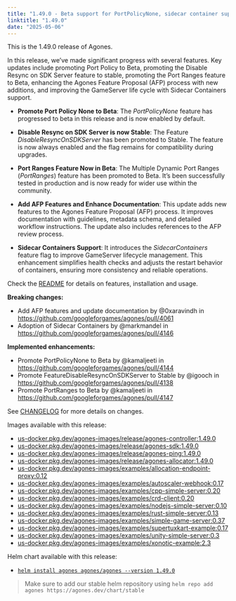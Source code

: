 ```yaml
---
title: "1.49.0 - Beta support for PortPolicyNone, sidecar container support, AFP process update and more!"
linktitle: "1.49.0"
date: "2025-05-06"
---  
```


This is the 1.49.0 release of Agones.

In this release, we’ve made significant progress with several features. Key updates include promoting Port Policy to Beta, promoting the Disable Resync on SDK Server feature to stable, promoting the Port Ranges feature to Beta, enhancing the Agones Feature Proposal (AFP) process with new additions, and improving the GameServer life cycle with Sidecar Containers support.

- **Promote Port Policy None to Beta**: The _PortPolicyNone_ feature has progressed to beta in this release and is now enabled by default.

- **Disable Resync on SDK Server is now Stable**:  The Feature _DisableResyncOnSDKServer_ has been promoted to Stable. The feature is now always enabled and the flag remains for compatibility during upgrades.

- **Port Ranges Feature Now in Beta**: The Multiple Dynamic Port Ranges (_PortRanges_) feature has been promoted to Beta. It’s been successfully tested in production and is now ready for wider use within the community.

- **Add AFP Features and Enhance Documentation**: This update adds new features to the Agones Feature Proposal (AFP) process. It improves documentation with guidelines, metadata schema, and detailed workflow instructions. The update also includes references to the AFP review process.

- **Sidecar Containers Support**: It introduces the _SidecarContainers_ feature flag to improve GameServer lifecycle management. This enhancement simplifies health checks and adjusts the restart behavior of containers, ensuring more consistency and reliable operations.

Check the <a href="https://github.com/googleforgames/agones/tree/release-1.49.0" data-proofer-ignore>README</a> for details on features, installation and usage.

**Breaking changes:**
- Add AFP features and update documentation by @0xaravindh in https://github.com/googleforgames/agones/pull/4061
- Adoption of Sidecar Containers by @markmandel in https://github.com/googleforgames/agones/pull/4146

**Implemented enhancements:**
- Promote PortPolicyNone to Beta by @kamaljeeti in https://github.com/googleforgames/agones/pull/4144
- Promote FeatureDisableResyncOnSDKServer to Stable by @igooch in https://github.com/googleforgames/agones/pull/4138
- Promote PortRanges to Beta by @kamaljeeti in https://github.com/googleforgames/agones/pull/4147

See <a href="https://github.com/googleforgames/agones/blob/release-1.49.0/CHANGELOG.md" data-proofer-ignore>CHANGELOG</a> for more details on changes.

Images available with this release:

- [us-docker.pkg.dev/agones-images/release/agones-controller:1.49.0](https://us-docker.pkg.dev/agones-images/release/agones-controller:1.49.0)
- [us-docker.pkg.dev/agones-images/release/agones-sdk:1.49.0](https://us-docker.pkg.dev/agones-images/release/agones-sdk:1.49.0)
- [us-docker.pkg.dev/agones-images/release/agones-ping:1.49.0](https://us-docker.pkg.dev/agones-images/release/agones-ping:1.49.0)
- [us-docker.pkg.dev/agones-images/release/agones-allocator:1.49.0](https://us-docker.pkg.dev/agones-images/release/agones-allocator:1.49.0)
- [us-docker.pkg.dev/agones-images/examples/allocation-endpoint-proxy:0.12](https://us-docker.pkg.dev/agones-images/examples/allocation-endpoint-proxy:0.12)
- [us-docker.pkg.dev/agones-images/examples/autoscaler-webhook:0.17](https://us-docker.pkg.dev/agones-images/examples/autoscaler-webhook:0.17)
- [us-docker.pkg.dev/agones-images/examples/cpp-simple-server:0.20](https://us-docker.pkg.dev/agones-images/examples/cpp-simple-server:0.20)
- [us-docker.pkg.dev/agones-images/examples/crd-client:0.20](https://us-docker.pkg.dev/agones-images/examples/crd-client:0.20)
- [us-docker.pkg.dev/agones-images/examples/nodejs-simple-server:0.10](https://us-docker.pkg.dev/agones-images/examples/nodejs-simple-server:0.10)
- [us-docker.pkg.dev/agones-images/examples/rust-simple-server:0.13](https://us-docker.pkg.dev/agones-images/examples/rust-simple-server:0.13)
- [us-docker.pkg.dev/agones-images/examples/simple-game-server:0.37](https://us-docker.pkg.dev/agones-images/examples/simple-game-server:0.37)
- [us-docker.pkg.dev/agones-images/examples/supertuxkart-example:0.17](https://us-docker.pkg.dev/agones-images/examples/supertuxkart-example:0.17)
- [us-docker.pkg.dev/agones-images/examples/unity-simple-server:0.3](https://us-docker.pkg.dev/agones-images/examples/unity-simple-server:0.3)
- [us-docker.pkg.dev/agones-images/examples/xonotic-example:2.3](https://us-docker.pkg.dev/agones-images/examples/xonotic-example:2.3)

Helm chart available with this release:

- <a href="https://agones.dev/chart/stable/agones-1.49.0.tgz" data-proofer-ignore>
  <code>helm install agones agones/agones --version 1.49.0</code></a>

> Make sure to add our stable helm repository using `helm repo add agones https://agones.dev/chart/stable`